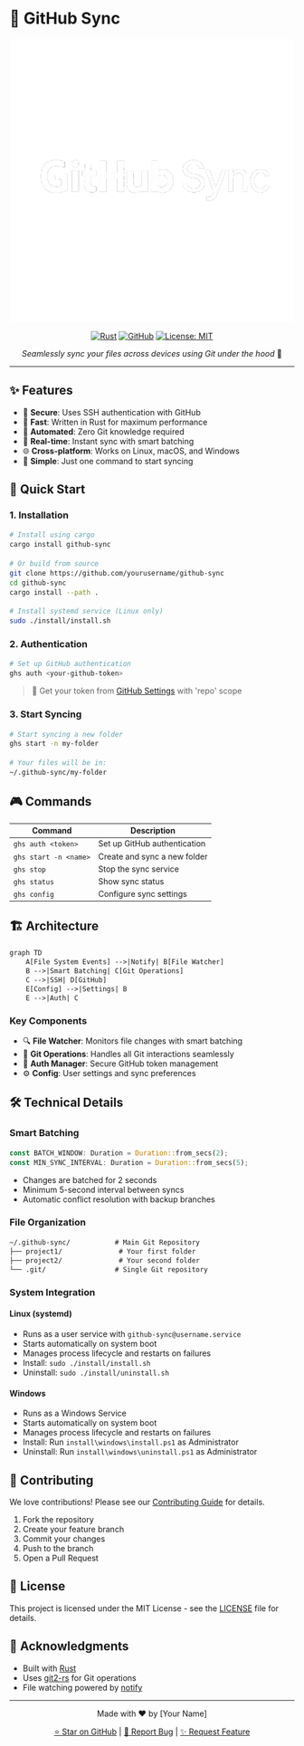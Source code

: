 # 🔄 GitHub Sync

<div align="center">

![GitHub Sync Banner](/assets/GithubSync.png)

[![Rust](https://img.shields.io/badge/rust-%23000000.svg?style=for-the-badge&logo=rust&logoColor=white)](https://www.rust-lang.org/)
[![GitHub](https://img.shields.io/badge/github-%23121011.svg?style=for-the-badge&logo=github&logoColor=white)](https://github.com)
[![License: MIT](https://img.shields.io/badge/License-MIT-yellow.svg?style=for-the-badge)](https://opensource.org/licenses/MIT)

*Seamlessly sync your files across devices using Git under the hood* 🚀

</div>

---

## ✨ Features

- 🔐 **Secure**: Uses SSH authentication with GitHub
- 🚀 **Fast**: Written in Rust for maximum performance
- 🤖 **Automated**: Zero Git knowledge required
- 🔄 **Real-time**: Instant sync with smart batching
- 🌐 **Cross-platform**: Works on Linux, macOS, and Windows
- 🎯 **Simple**: Just one command to start syncing

## 🚀 Quick Start

### 1. Installation

```bash
# Install using cargo
cargo install github-sync

# Or build from source
git clone https://github.com/yourusername/github-sync
cd github-sync
cargo install --path .

# Install systemd service (Linux only)
sudo ./install/install.sh
```

### 2. Authentication

```bash
# Set up GitHub authentication
ghs auth <your-github-token>
```

> 🔑 Get your token from [GitHub Settings](https://github.com/settings/tokens/new) with 'repo' scope

### 3. Start Syncing

```bash
# Start syncing a new folder
ghs start -n my-folder

# Your files will be in:
~/.github-sync/my-folder
```

## 🎮 Commands

| Command | Description |
|---------|-------------|
| `ghs auth <token>` | Set up GitHub authentication |
| `ghs start -n <name>` | Create and sync a new folder |
| `ghs stop` | Stop the sync service |
| `ghs status` | Show sync status |
| `ghs config` | Configure sync settings |

## 🏗️ Architecture

```mermaid
graph TD
    A[File System Events] -->|Notify| B[File Watcher]
    B -->|Smart Batching| C[Git Operations]
    C -->|SSH| D[GitHub]
    E[Config] -->|Settings| B
    E -->|Auth| C
```

### Key Components

- 🔍 **File Watcher**: Monitors file changes with smart batching
- 🔄 **Git Operations**: Handles all Git interactions seamlessly
- 🔐 **Auth Manager**: Secure GitHub token management
- ⚙️ **Config**: User settings and sync preferences

## 🛠️ Technical Details

### Smart Batching

```rust
const BATCH_WINDOW: Duration = Duration::from_secs(2);
const MIN_SYNC_INTERVAL: Duration = Duration::from_secs(5);
```

- Changes are batched for 2 seconds
- Minimum 5-second interval between syncs
- Automatic conflict resolution with backup branches

### File Organization

```
~/.github-sync/           # Main Git Repository
├── project1/              # Your first folder
├── project2/              # Your second folder
└── .git/                 # Single Git repository
```

### System Integration

#### Linux (systemd)
- Runs as a user service with `github-sync@username.service`
- Starts automatically on system boot
- Manages process lifecycle and restarts on failures
- Install: `sudo ./install/install.sh`
- Uninstall: `sudo ./install/uninstall.sh`

#### Windows
- Runs as a Windows Service
- Starts automatically on system boot
- Manages process lifecycle and restarts on failures
- Install: Run `install\windows\install.ps1` as Administrator
- Uninstall: Run `install\windows\uninstall.ps1` as Administrator

## 🤝 Contributing

We love contributions! Please see our [Contributing Guide](CONTRIBUTING.md) for details.

1. Fork the repository
2. Create your feature branch
3. Commit your changes
4. Push to the branch
5. Open a Pull Request

## 📝 License

This project is licensed under the MIT License - see the [LICENSE](LICENSE) file for details.

## 🙏 Acknowledgments

- Built with [Rust](https://www.rust-lang.org/)
- Uses [git2-rs](https://github.com/rust-lang/git2-rs) for Git operations
- File watching powered by [notify](https://github.com/notify-rs/notify)

---

<div align="center">

Made with ❤️ by [Your Name]

[⭐ Star on GitHub](https://github.com/yourusername/github-sync) | [🐛 Report Bug](https://github.com/yourusername/github-sync/issues) | [✨ Request Feature](https://github.com/yourusername/github-sync/issues)

</div> 